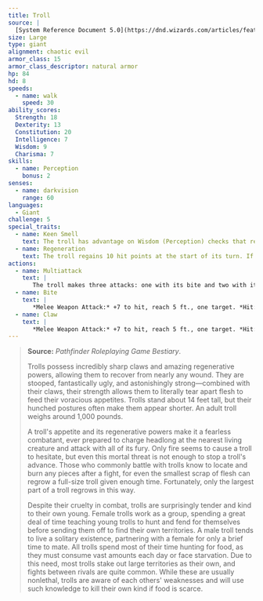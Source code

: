 ```yaml
---
title: Troll
source: |
  [System Reference Document 5.0](https://dnd.wizards.com/articles/features/systems-reference-document-srd)
size: Large
type: giant
alignment: chaotic evil
armor_class: 15
armor_class_descriptor: natural armor
hp: 84
hd: 8
speeds:
  - name: walk
    speed: 30
ability_scores:
  Strength: 18
  Dexterity: 13
  Constitution: 20
  Intelligence: 7
  Wisdom: 9
  Charisma: 7
skills:
  - name: Perception
    bonus: 2
senses:
  - name: darkvision
    range: 60
languages:
  - Giant
challenge: 5
special_traits:
  - name: Keen Smell
    text: The troll has advantage on Wisdom (Perception) checks that rely on smell.
  - name: Regeneration
    text: The troll regains 10 hit points at the start of its turn. If the troll takes acid or fire damage, this trait doesn't function at the start of the troll's next turn. The troll dies only if it starts its turn with 0 hit points and doesn't regenerate.
actions:
  - name: Multiattack
    text: |
       The troll makes three attacks: one with its bite and two with its claws.
  - name: Bite
    text: |
       *Melee Weapon Attack:* +7 to hit, reach 5 ft., one target. *Hit:* 7 (1d6 + 4) piercing damage.
  - name: Claw
    text: |
       *Melee Weapon Attack:* +7 to hit, reach 5 ft., one target. *Hit:* 11 (2d6 + 4) slashing damage.
---
```


> **Source:** *Pathfinder Roleplaying Game Bestiary*.
>
> Trolls possess incredibly sharp claws and amazing regenerative powers, allowing them to recover from nearly any wound. They are stooped, fantastically ugly, and astonishingly strong—combined with their claws, their strength allows them to literally tear apart flesh to feed their voracious appetites. Trolls stand about 14 feet tall, but their hunched postures often make them appear shorter. An adult troll weighs around 1,000 pounds.
>
> A troll's appetite and its regenerative powers make it a fearless combatant, ever prepared to charge headlong at the nearest living creature and attack with all of its fury. Only fire seems to cause a troll to hesitate, but even this mortal threat is not enough to stop a troll's advance. Those who commonly battle with trolls know to locate and burn any pieces after a fight, for even the smallest scrap of flesh can regrow a full-size troll given enough time. Fortunately, only the largest part of a troll regrows in this way.
>
> Despite their cruelty in combat, trolls are surprisingly tender and kind to their own young. Female trolls work as a group, spending a great deal of time teaching young trolls to hunt and fend for themselves before sending them off to find their own territories. A male troll tends to live a solitary existence, partnering with a female for only a brief time to mate. All trolls spend most of their time hunting for food, as they must consume vast amounts each day or face starvation. Due to this need, most trolls stake out large territories as their own, and fights between rivals are quite common. While these are usually nonlethal, trolls are aware of each others' weaknesses and will use such knowledge to kill their own kind if food is scarce.
